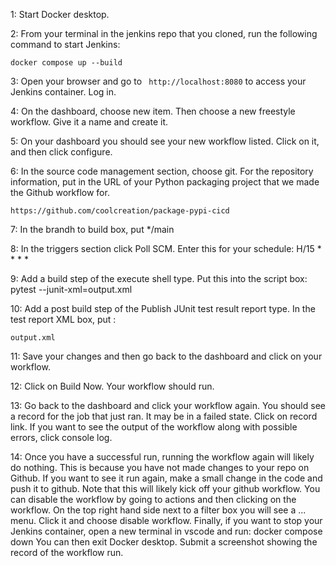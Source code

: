  1: Start Docker desktop.

2: From your terminal in the jenkins repo that you cloned, run the following command to start Jenkins:
```
docker compose up --build
```
3: Open your browser and go to ` http://localhost:8080` to access your Jenkins container. Log in.

4: On the dashboard, choose new item. Then choose a new freestyle workflow. Give it a name and create it.

5: On your dashboard you should see your new workflow listed. Click on it, and then click configure.

6: In the source code management section, choose git. For the repository information, put in the URL of your Python packaging project that we made the Github workflow for.

```
https://github.com/coolcreation/package-pypi-cicd
```

7: In the brandh to build box, put */main

8: In the triggers section click Poll SCM. Enter this for your schedule: H/15 * * * *

9: Add a build step of the execute shell type. Put this into the script box:
pytest --junit-xml=output.xml

10: Add a post build step of the Publish JUnit test result report type. In the test report XML box, put :
```
output.xml
```

11: Save your changes and then go back to the dashboard and click on your workflow.

12: Click on Build Now. Your workflow should run.

13: Go back to the dashboard and click your workflow again. You should see a record for the job that just ran. It may be in a failed state. Click on record link. If you want to see the output of the workflow along with possible errors, click console log.

14: Once you have a successful run, running the workflow again will likely do nothing. This is because you have not made changes to your repo on Github. If you want to see it run again, make a small change in the code and push it to github. Note that this will likely kick off your github workflow. You can disable the workflow by going to actions and then clicking on the workflow. On the top right hand side next to a filter box you will see a ... menu. Click it and choose disable workflow.
Finally, if you want to stop your Jenkins container, open a new terminal in vscode and run:
docker compose down
You can then exit Docker desktop.
Submit a screenshot showing the record of the workflow run. 